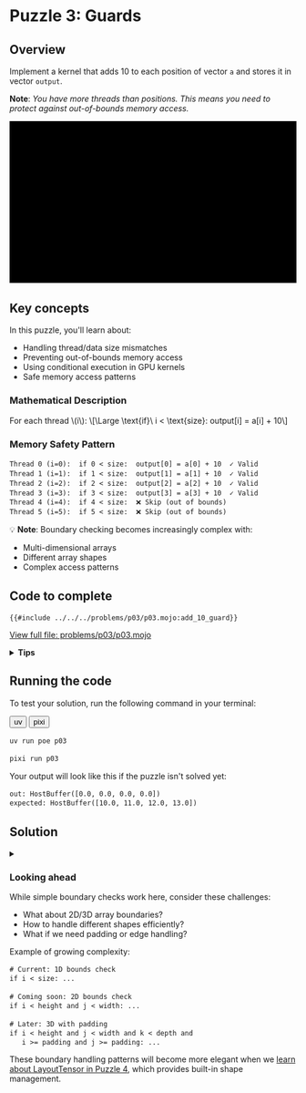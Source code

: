 # Puzzle 3: Guards

## Overview
Implement a kernel that adds 10 to each position of vector `a` and stores it in vector `output`.

**Note**: _You have more threads than positions. This means you need to protect against out-of-bounds memory access._

![Guard](./media/videos/720p30/puzzle_03_viz.gif)

## Key concepts

In this puzzle, you'll learn about:
- Handling thread/data size mismatches
- Preventing out-of-bounds memory access
- Using conditional execution in GPU kernels
- Safe memory access patterns

### Mathematical Description
For each thread \\(i\\):
\\[\Large \text{if}\\ i < \text{size}: output[i] = a[i] + 10\\]

### Memory Safety Pattern
```txt
Thread 0 (i=0):  if 0 < size:  output[0] = a[0] + 10  ✓ Valid
Thread 1 (i=1):  if 1 < size:  output[1] = a[1] + 10  ✓ Valid
Thread 2 (i=2):  if 2 < size:  output[2] = a[2] + 10  ✓ Valid
Thread 3 (i=3):  if 3 < size:  output[3] = a[3] + 10  ✓ Valid
Thread 4 (i=4):  if 4 < size:  ❌ Skip (out of bounds)
Thread 5 (i=5):  if 5 < size:  ❌ Skip (out of bounds)
```

💡 **Note**: Boundary checking becomes increasingly complex with:
- Multi-dimensional arrays
- Different array shapes
- Complex access patterns

## Code to complete

```mojo
{{#include ../../../problems/p03/p03.mojo:add_10_guard}}
```
<a href="{{#include ../_includes/repo_url.md}}/blob/main/problems/p03/p03.mojo" class="filename">View full file: problems/p03/p03.mojo</a>

<details>
<summary><strong>Tips</strong></summary>

<div class="solution-tips">

1. Store `thread_idx.x` in `i`
2. Add guard: `if i < size`
3. Inside guard: `output[i] = a[i] + 10.0`
</div>
</details>

## Running the code

To test your solution, run the following command in your terminal:

<div class="code-tabs" data-tab-group="package-manager">
  <div class="tab-buttons">
    <button class="tab-button">uv</button>
    <button class="tab-button">pixi</button>
  </div>
  <div class="tab-content">

```bash
uv run poe p03
```

  </div>
  <div class="tab-content">

```bash
pixi run p03
```

  </div>
</div>

Your output will look like this if the puzzle isn't solved yet:
```txt
out: HostBuffer([0.0, 0.0, 0.0, 0.0])
expected: HostBuffer([10.0, 11.0, 12.0, 13.0])
```

## Solution

<details class="solution-details">
<summary></summary>

```mojo
{{#include ../../../solutions/p03/p03.mojo:add_10_guard_solution}}
```

<div class="solution-explanation">

This solution:
- Gets thread index with `i = thread_idx.x`
- Guards against out-of-bounds access with `if i < size`
- Inside guard: adds 10 to input value
</div>
</details>

### Looking ahead

While simple boundary checks work here, consider these challenges:
- What about 2D/3D array boundaries?
- How to handle different shapes efficiently?
- What if we need padding or edge handling?

Example of growing complexity:
```mojo
# Current: 1D bounds check
if i < size: ...

# Coming soon: 2D bounds check
if i < height and j < width: ...

# Later: 3D with padding
if i < height and j < width and k < depth and
   i >= padding and j >= padding: ...
```

These boundary handling patterns will become more elegant when we [learn about LayoutTensor in Puzzle 4](../puzzle_04/), which provides built-in shape management.

